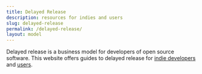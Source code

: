 ```yaml
---
title: Delayed Release
description: resources for indies and users
slug: delayed-release
permalink: /delayed-release/
layout: model
---
```


Delayed release is a business model for developers of open source software.  This website offers guides to delayed release for [indie developers](./indies) and [users](./users).
